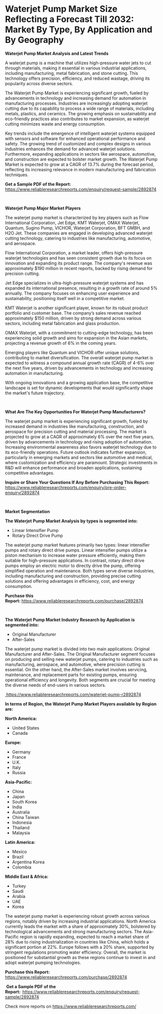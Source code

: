 <p><h1>Waterjet Pump Market Size Reflecting a Forecast Till 2032: Market By Type, By Application and By Geography</h1></p><p><strong>Waterjet Pump Market Analysis and Latest Trends</strong></p>
<p><p>A waterjet pump is a machine that utilizes high-pressure water jets to cut through materials, making it essential in various industrial applications, including manufacturing, metal fabrication, and stone cutting. This technology offers precision, efficiency, and reduced wastage, driving its popularity across diverse sectors.</p><p>The Waterjet Pump Market is experiencing significant growth, fueled by advancements in technology and increasing demand for automation in manufacturing processes. Industries are increasingly adopting waterjet cutting due to its capability to process a wide range of materials, including metals, plastics, and ceramics. The growing emphasis on sustainability and eco-friendly practices also contributes to market expansion, as waterjet cutting minimizes waste and energy consumption.</p><p>Key trends include the emergence of intelligent waterjet systems equipped with sensors and software for enhanced operational performance and safety. The growing trend of customized and complex designs in various industries enhances the demand for advanced waterjet solutions. Furthermore, expanding applications in sectors like aerospace, automotive, and construction are expected to bolster market growth. The Waterjet Pump Market is expected to grow at a CAGR of 13.7% during the forecast period, reflecting its increasing relevance in modern manufacturing and fabrication techniques.</p></p>
<p><strong>Get a Sample PDF of the Report:&nbsp;</strong> <a href="https://www.reliableresearchreports.com/enquiry/request-sample/2892874?utm_campaign=2788&utm_medium=2&utm_source=Github&utm_content=ia&utm_term=15032025&utm_id=waterjet-pump">https://www.reliableresearchreports.com/enquiry/request-sample/2892874</a></p>
<p>&nbsp;</p>
<p><strong>Waterjet Pump Major Market Players</strong></p>
<p><p>The waterjet pump market is characterized by key players such as Flow International Corporation, Jet Edge, KMT Waterjet, OMAX Waterjet, Quantum, Sugino Pump, VICHOR, Waterjet Corporation, BFT GMBH, and H2O Jet. These companies are engaged in developing advanced waterjet cutting technology, catering to industries like manufacturing, automotive, and aerospace.</p><p>Flow International Corporation, a market leader, offers high-pressure waterjet technologies and has seen consistent growth due to its focus on innovation and expanding its product range. The company's revenue was approximately $190 million in recent reports, backed by rising demand for precision cutting.</p><p>Jet Edge specializes in ultra-high-pressure waterjet systems and has expanded its international presence, resulting in a growth rate of around 5% annually. The company focuses on enhancing user experience and sustainability, positioning itself well in a competitive market.</p><p>KMT Waterjet is another significant player, known for its robust product portfolio and customer base. The company’s sales revenue reached approximately $150 million, driven by strong demand across various sectors, including metal fabrication and glass production.</p><p>OMAX Waterjet, with a commitment to cutting-edge technology, has been experiencing solid growth and aims for expansion in the Asian markets, projecting a revenue growth of 6% in the coming years. </p><p>Emerging players like Quantum and VICHOR offer unique solutions, contributing to market diversification. The overall waterjet pump market is expected to witness a compound annual growth rate (CAGR) of 4-6% over the next five years, driven by advancements in technology and increasing automation in manufacturing. </p><p>With ongoing innovations and a growing application base, the competitive landscape is set for dynamic developments that would significantly shape the market's future trajectory.</p></p>
<p>&nbsp;</p>
<p><strong>What Are The Key Opportunities For Waterjet Pump Manufacturers?</strong></p>
<p><p>The waterjet pump market is experiencing significant growth, fueled by increased demand in industries like manufacturing, construction, and aerospace for precision cutting and material processing. The market is projected to grow at a CAGR of approximately 6% over the next five years, driven by advancements in technology and rising adoption of automation. Increasing environmental awareness also favors waterjet technology due to its eco-friendly operations. Future outlook indicates further expansion, particularly in emerging markets and sectors like automotive and medical, where customization and efficiency are paramount. Strategic investments in R&D will enhance performance and broaden applications, sustaining competitive advantages.</p></p>
<p><strong>Inquire or Share Your Questions If Any Before Purchasing This Report:</strong> <a href="https://www.reliableresearchreports.com/enquiry/pre-order-enquiry/2892874?utm_campaign=2788&utm_medium=2&utm_source=Github&utm_content=ia&utm_term=15032025&utm_id=waterjet-pump">https://www.reliableresearchreports.com/enquiry/pre-order-enquiry/2892874</a></p>
<p>&nbsp;</p>
<p><strong>Market Segmentation</strong></p>
<p><strong>The Waterjet Pump Market Analysis by types is segmented into:</strong></p>
<p><ul><li>Linear Intensifier Pump</li><li>Rotary Direct Drive Pump</li></ul></p>
<p><p>The waterjet pump market features primarily two types: linear intensifier pumps and rotary direct drive pumps. Linear intensifier pumps utilize a piston mechanism to increase water pressure efficiently, making them suitable for high-pressure applications. In contrast, rotary direct drive pumps employ an electric motor to directly drive the pump, offering simplified operation and maintenance. Both types serve diverse industries, including manufacturing and construction, providing precise cutting solutions and offering advantages in efficiency, cost, and energy consumption.</p></p>
<p><strong>Purchase this Report:&nbsp;</strong><a href="https://www.reliableresearchreports.com/purchase/2892874?utm_campaign=2788&utm_medium=2&utm_source=Github&utm_content=ia&utm_term=15032025&utm_id=waterjet-pump">https://www.reliableresearchreports.com/purchase/2892874</a></p>
<p>&nbsp;</p>
<p><strong>The Waterjet Pump Market Industry Research by Application is segmented into:</strong></p>
<p><ul><li>Original Manufacturer</li><li>After-Sales</li></ul></p>
<p><p>The waterjet pump market is divided into two main applications: Original Manufacturer and After-Sales. The Original Manufacturer segment focuses on producing and selling new waterjet pumps, catering to industries such as manufacturing, aerospace, and automotive, where precision cutting is essential. On the other hand, the After-Sales market involves servicing, maintenance, and replacement parts for existing pumps, ensuring operational efficiency and longevity. Both segments are crucial for meeting the diverse needs of end-users in various sectors.</p></p>
<p><a href="https://www.reliableresearchreports.com/waterjet-pump-r2892874?utm_campaign=2788&utm_medium=2&utm_source=Github&utm_content=ia&utm_term=15032025&utm_id=waterjet-pump">&nbsp;https://www.reliableresearchreports.com/waterjet-pump-r2892874</a></p>
<p><strong>In terms of Region, the Waterjet Pump Market Players available by Region are:</strong></p>
<p>
    <p> <strong> North America: </strong>
        <ul>
            <li>United States</li>
            <li>Canada</li>
        </ul>
        </p> 
    <p> <strong> Europe: </strong>
        <ul>
            <li>Germany</li>
            <li>France</li>
            <li>U.K.</li>
            <li>Italy</li>
            <li>Russia</li>
        </ul>
        </p> 
    <p> <strong> Asia-Pacific: </strong>
        <ul>
            <li>China</li>
            <li>Japan</li>
            <li>South Korea</li>
            <li>India</li>
            <li>Australia</li>
            <li>China Taiwan</li>
            <li>Indonesia</li>
            <li>Thailand</li>
            <li>Malaysia</li>
        </ul>
        </p> 
    <p> <strong> Latin America: </strong>
        <ul>
            <li>Mexico</li>
            <li>Brazil</li>
            <li>Argentina Korea</li>
            <li>Colombia</li>
        </ul>
        </p> 
    <p> <strong> Middle East & Africa: </strong>
        <ul>
            <li>Turkey</li>
            <li>Saudi</li>
            <li>Arabia</li>
            <li>UAE</li>
            <li>Korea</li>
        </ul>
    </p>
    </p>
<p><p>The waterjet pump market is experiencing robust growth across various regions, notably driven by increasing industrial applications. North America currently leads the market with a share of approximately 30%, bolstered by technological advancements and strong manufacturing sectors. The Asia-Pacific region is rapidly expanding, expected to reach a market share of 28% due to rising industrialization in countries like China, which holds a significant portion at 22%. Europe follows with a 20% share, supported by stringent regulations promoting water efficiency. Overall, the market is positioned for substantial growth as these regions continue to invest in and adopt waterjet pumping technologies.</p></p>
<p><strong>Purchase this Report: </strong><a href="https://www.reliableresearchreports.com/purchase/2892874?utm_campaign=2788&utm_medium=2&utm_source=Github&utm_content=ia&utm_term=15032025&utm_id=waterjet-pump">https://www.reliableresearchreports.com/purchase/2892874</a></p>
<p>&nbsp;<strong>Get a Sample PDF of the Report:&nbsp;&nbsp;</strong><a href="https://www.reliableresearchreports.com/enquiry/request-sample/2892874?utm_campaign=2788&utm_medium=2&utm_source=Github&utm_content=ia&utm_term=15032025&utm_id=waterjet-pump">https://www.reliableresearchreports.com/enquiry/request-sample/2892874</a></p>
<p><strong></strong></p>
<p>Check more reports on <a href="https://www.reliableresearchreports.com/?utm_campaign=2788&utm_medium=2&utm_source=Github&utm_content=ia&utm_term=15032025&utm_id=waterjet-pump">https://www.reliableresearchreports.com/</a></p>